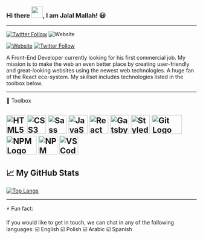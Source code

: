 ### Hi there <img src="https://raw.githubusercontent.com/MartinHeinz/MartinHeinz/master/wave.gif" width="30px">, I am Jalal Mallah! 😃

---

[![Twitter Follow](https://img.shields.io/twitter/follow/jalal_mallah_?style=style=for-the-badge)](https://twitter.com/intent/follow?original_referer=https%3A%2F%2Fgithub.com%2Fjalal_mallah_&screen_name=jalal_mallah_)
![Website](https://img.shields.io/website?label=jalalmallah.io&style=for-the-badge&url=https%3A%2F%2Fjalalmallah.io)

[![Website](https://img.shields.io/website?label=codeSTACKr.com&style=for-the-badge&url=https%3A%2F%2Fcodestackr.com)](https://codestackr.com)
[![Twitter Follow](https://img.shields.io/twitter/follow/codeSTACKr?color=1DA1F2&logo=twitter&style=for-the-badge)](https://twitter.com/intent/follow?original_referer=https%3A%2F%2Fgithub.com%2FcodeSTACKr&screen_name=codeSTACKr)



A Front-End Developer currently looking for his first commercial job. My mission is to make the web an even better place by creating user-friendly and great-looking websites using the newest web technologies. A huge fan of the React eco-system.
My skillset includes technologies listed in the toolbox below.

---

🧰 Toolbox 

<img src="https://cdn.worldvectorlogo.com/logos/html5.svg" alt="HTML5 Logo" width="50" height="50"/> <img src="https://cdn.worldvectorlogo.com/logos/css3.svg" alt="CSS3 Logo" width="50" height="50"/> <img src="https://cdn.worldvectorlogo.com/logos/sass-1.svg" alt="Sass Logo" width="50" height="50"/> <img src="https://cdn.worldvectorlogo.com/logos/logo-javascript.svg" alt="JavaScript Logo" width="50" height="50"/> <img src="https://cdn.worldvectorlogo.com/logos/react-2.svg" alt="React Logo" width="50" height="50"/> <img src="https://cdn.worldvectorlogo.com/logos/gatsby.svg" alt="Gatsby Logo" width="50" height="50"/> <img src="https://cdn.worldvectorlogo.com/logos/styled-components-1.svg" alt="Styled Components Logo" width="50" height="50"/> <img src="https://cdn.worldvectorlogo.com/logos/git.svg" alt="Git Logo" width="80" height="50"/> <img src="https://cdn.worldvectorlogo.com/logos/npm.svg" alt="NPM Logo" width="80" height="50"/> <img src="https://cdn.worldvectorlogo.com/logos/linux-tux-2.svg" alt="NPM Logo" width="50" height="50"/> <img src="https://cdn.worldvectorlogo.com/logos/visual-studio-code-1.svg" alt="VS Code Logo" width="50" height="50"/>
---

## &#x1f4c8; My GitHub Stats

[![Top Langs](https://github-readme-stats.vercel.app/api/top-langs/?username=JalalMallah&theme=radical)](https://github.com/anuraghazra/github-readme-stats)

---

⚡ Fun fact: 

If you would like to get in touch, we can chat in any of the following languages:
☑️ English
☑️ Polish
☑️ Arabic
☑️ Spanish


<!--
**JalalMallah/JalalMallah** is a ✨ _special_ ✨ repository because its `README.md` (this file) appears on your GitHub profile.

Here are some ideas to get you started:

- 🔭 I’m currently working on ...
- 🌱 I’m currently learning ...
- 👯 I’m looking to collaborate on ...
- 🤔 I’m looking for help with ...
- 💬 Ask me about ...
- 📫 How to reach me: ...
- 😄 Pronouns: ...
- ⚡ Fun fact: ...
-->
